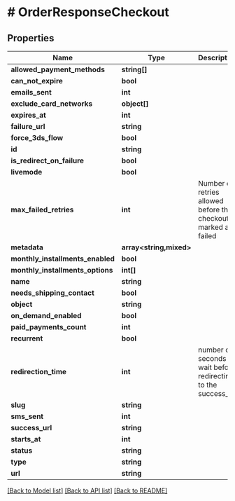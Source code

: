 # # OrderResponseCheckout

## Properties

Name | Type | Description | Notes
------------ | ------------- | ------------- | -------------
**allowed_payment_methods** | **string[]** |  | [optional]
**can_not_expire** | **bool** |  | [optional]
**emails_sent** | **int** |  | [optional]
**exclude_card_networks** | **object[]** |  | [optional]
**expires_at** | **int** |  | [optional]
**failure_url** | **string** |  | [optional]
**force_3ds_flow** | **bool** |  | [optional]
**id** | **string** |  | [optional]
**is_redirect_on_failure** | **bool** |  | [optional]
**livemode** | **bool** |  | [optional]
**max_failed_retries** | **int** | Number of retries allowed before the checkout is marked as failed | [optional]
**metadata** | **array<string,mixed>** |  | [optional]
**monthly_installments_enabled** | **bool** |  | [optional]
**monthly_installments_options** | **int[]** |  | [optional]
**name** | **string** |  | [optional]
**needs_shipping_contact** | **bool** |  | [optional]
**object** | **string** |  | [optional]
**on_demand_enabled** | **bool** |  | [optional]
**paid_payments_count** | **int** |  | [optional]
**recurrent** | **bool** |  | [optional]
**redirection_time** | **int** | number of seconds to wait before redirecting to the success_url | [optional]
**slug** | **string** |  | [optional]
**sms_sent** | **int** |  | [optional]
**success_url** | **string** |  | [optional]
**starts_at** | **int** |  | [optional]
**status** | **string** |  | [optional]
**type** | **string** |  | [optional]
**url** | **string** |  | [optional]

[[Back to Model list]](../../README.md#models) [[Back to API list]](../../README.md#endpoints) [[Back to README]](../../README.md)
